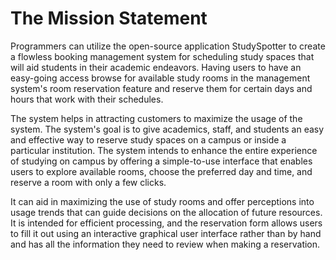 # The Mission Statement
Programmers can utilize the open-source application StudySpotter to create a
flowless booking management system for scheduling study spaces that will aid
students in their academic endeavors. Having users to have an easy-going access
browse for available study rooms in the management system's room reservation
feature and reserve them for certain days and hours that work with their schedules.

The system helps in attracting customers to maximize the usage of the system. The
system's goal is to give academics, staff, and students an easy and effective way to
reserve study spaces on a campus or inside a particular institution. The system
intends to enhance the entire experience of studying on campus by offering a
simple-to-use interface that enables users to explore available rooms, choose the
preferred day and time, and reserve a room with only a few clicks.

It can aid in maximizing the use of study rooms and offer perceptions into usage
trends that can guide decisions on the allocation of future resources. It is intended
for efficient processing, and the reservation form allows users to fill it out using an
interactive graphical user interface rather than by hand and has all the information
they need to review when making a reservation.
